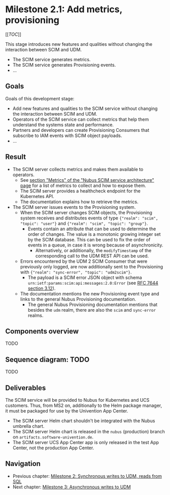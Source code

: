 # Milestone 2.1: Add metrics, provisioning

[[_TOC_]]

This stage introduces new features and qualities without changing the interaction between SCIM and UDM.

- The SCIM service generates metrics.
- The SCIM service generates Provisioning events.
- ...

## Goals

Goals of this development stage:

- Add new features and qualities to the SCIM service without changing the interaction between SCIM and UDM.
- Operators of the SCIM service can collect metrics that help them understand the systems state and performance.
- Partners and developers can create Provisioning Consumers that subscribe to IAM events with SCIM object payloads.
- ...

## Result

- The SCIM server collects metrics and makes them available to operators.
  - See [section "Metrics" of the "Nubus SCIM service architecture" page](https://git.knut.univention.de/univention/dev/projects/scim/scim-dev-docs/-/blob/main/architecture/Nubus-SCIM-service-architecture.md#metrics)
    for a list of metrics to collect and how to expose them.
  - The SCIM server provides a healthcheck endpoint for the Kubernetes API.
  - The documentation explains how to retrieve the metrics.
- The SCIM server issues events to the Provisioning system.
  - When the SCIM server changes SCIM objects, the Provisioning system receives and distributes events of type
    `{"realm": "scim", "topic": "user"}` and `{"realm": "scim", "topic": "group"}`.
    - Events contain an attribute that can be used to determine the order of changes.
      The value is a monotonic growing integer set by the SCIM database.
      This can be used to fix the order of events in a queue, in case it is wrong because of asynchronicity.
      - Alternatively, or additionally, the `modifyTimestamp` of the corresponding call to the UDM REST API can be used.
  - Errors encountered by the UDM 2 SCIM Consumer that were previously only logged,
    are now additionally sent to the Provisioning with `{"realm": "sync-error", "topic": "udm2scim"}`.
    - The payload is a SCIM error JSON object with schema `urn:ietf:params:scim:api:messages:2.0:Error`
      (see [RFC 7644 section 3.12](https://datatracker.ietf.org/doc/html/rfc7644#section-3.12)).
  - The documentation mentions the new Provisioning event type and links to the general Nubus Provisioning documentation.
    - The general Nubus Provisioning documentation mentions that besides the `udm` realm,
      there are also the `scim` and `sync-error` realms.

## Components overview

TODO

## Sequence diagram: TODO

TODO

## Deliverables

The SCIM service will be provided to Nubus for Kubernetes and UCS customers.
Thus, from MS2 on, additionally to the Helm package manager, it must be packaged for use by the Univention App Center.

- The SCIM server Helm chart shouldn't be integrated with the Nubus umbrella chart.
- The SCIM server Helm chart is released in the `nubus` (production) branch on `artifacts.software-univention.de`.
- The SCIM server UCS App Center app is only released in the test App Center, not the production App Center.

## Navigation

- Previous chapter: [Milestone 2: Synchronous writes to UDM, reads from SQL](milestone2.md)
- Next chapter: [Milestone 3: Asynchronous writes to UDM](milestone3.md)
